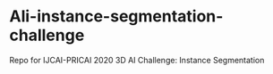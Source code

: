 # Ali-instance-segmentation-challenge
Repo for  IJCAI-PRICAI 2020 3D AI Challenge: Instance Segmentation 
